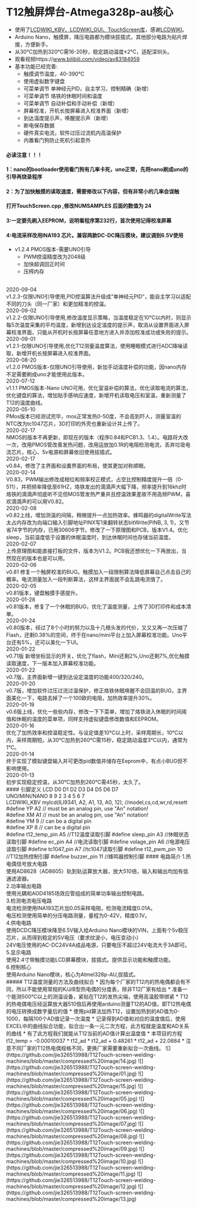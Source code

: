 # T12触屏焊台-Atmega328p-au核心
* 使用了[LCDWIKI_KBV、LCDWIKI_GUI、TouchScreen库](http://www.lcdwiki.com/zh/2.4inch_Arduino_Display)，感谢[LCDWIKI](http://www.lcdwiki.com)。
* Arduino Nano，触摸屏，降压电路都为模块拔插式，其他部分电路为贴片焊接，方便新手。
* 从30℃加热到320℃需16-20秒，稳定跳动温度±2℃，适配深圳头。
* 观看视频https://www.bilibili.com/video/av83184959
* 基本功能已经完善:
    *  触摸调节温度，40-390℃
    *  使用虚拟数字键盘
    *  可菜单调节 单神经元PID，自主学习，控制精确（新增）
    *  可菜单调节 烙铁的休眠时间和温度
    *  可菜单调节 自动补偿和手动补偿（新增）
    *  屏幕校准，开机长按屏幕进入校准界面（新增）
    *  到达温度提示声，唤醒提示声（新增）
    *  断电保存数据
    *  硬件真实电流，软件过压过流机内高温保护
    *  内置看门狗防止死机引起意外
####   必读注意！！！
####   1：nano的bootloader使用看门狗有几率卡死，uno正常，先将nano刷成uno的引导再烧录程序
####   2：为了加快触摸的读取速度，需要修改以下内容，但有非常小的几率会误触
####      打开TouchScreen.cpp ,修改NUMSAMPLES 后面的数值为 24
####   3:一定要先刷入EEPROM，说明看程序第232行，首次使用记得校准屏幕
####   4:电流采样改用INA193   芯片。兼容两款DC-DC降压模块，建议调到6.5V使用
 * v1.2.4 PMOS版本-需要UNO引导
   * PWM控温精度改为2048级
   * 加快超调回正时间
   * 压榨内存
<br>
2020-09-04<br> v1.2.3-仅限UNO引导使用,PID控温算法升级成“单神经元PID”，能自主学习以适配不同的刀头（同一厂家）和更加精准的控温。<br>
2020-09-02<br> v1.2.2-仅限UNO引导使用,修改温度显示策略，当温度稳定在10℃以内时，则显示每5次温度采集的平均温度，新增到达设定温度的提示声，取消从设置界面进入屏幕校准界面，只能从开机时长按屏幕任意地方进入并添加校准成功或失败的提示。<br>
2020-09-01<br> v1.2.1-仅限UNO引导使用,优化T12测量温度算法，使用睡眠模式进行ADC降噪读取，新增开机长按屏幕进入校准界面。<br>
2020-08-20<br> v1.2.0 PMOS版本-仅限UNO引导使用，新加手动温度补偿的功能，因nano内存不足需要刷成uno才能使用此版本。<br>
2020-07-12<br> v1.1.1 PMOS版本-Nano UNO可用，优化室温补偿的算法，优化读取电流的算法，优化键盘的算法，增加贴手感响应速度，新增开机读取电压和室温，重新测量了T12的温度曲线。<br>
2020-05-10<br> PMos版本已经测试完毕，mos正常发热0-50度，不会高到吓人，测量室温的NTC改为tc1047芯片，3D打印的外壳也重新设计并上传了。<br>
2020-02-17<br> NMOS的版本不再更新，即现在的版本（程序0.84和PCB1.3、1.4）。电路将大改一次，改用PMOS管改善发热问题，改用运放加0.1R的电阻检测电流，丢弃垃圾电流芯片。核心、5v电源和屏幕依旧使用拔插式。<br>
2020-02-17<br> v0.84，修改了主界面和设置界面的布局，使其更加对称顺眼。<br>
2020-02-14<br> V0.83，PWM输出修改成相位和频率校正模式，占空比控制精度提升一倍（0-511），并把频率降低至61HZ，烙铁发出的滴滴声大幅下降，频率提升到16khz时烙铁的滴滴声彻底听不见但MOS管发热严重并且控温效果差故不用高频PWM，喜欢滴滴声的可以用V0.82。<br>
2020-02-08<br>v0.82上线，增加测温的间隔，稍微提升一点加热效率。蜂鸣器的digitalWrite写法太占内存改为向端口输入引脚地址PINX写1来翻转状态bitWrite(PINB, 3, 1)，又节省74字节的内存，已用30606字节。修改了一下原理图和PCB，版本V1.4。优化sleep，当前温度低于设置的休眠温度时，到达休眠时间也存储当前温度。<br>
2020-02-07<br> 
上传原理图和能直接打板的文件，版本为V1.2。PCB我还想优化一下再放出，当然现在的版本也是可以用。<br>
2020-02-06<br>
v0.81 修复一个触屏校准的BUG。触摸加入一段限制算法降低屏幕自己点击自己的概率。电流测量加入一段判断算法，这样主界面就不会乱跳电流值了。<br>
2020-02-05<br>
v0.81版本，键盘触摸手感提升。<br>
2020-01-28 <br>
v0.81版本，修复了一个休眠的BUG，优化了温度测量，上传了3D打印件和成本清单。<br>
2020-01-24 <br>
v0.80版本，经过了8个小时的努力以及十几根头发的代价，又又又再一次压缩了Flash，还剩0.38%的空间，终于在nano/mini平台上加入屏幕校准功能。Uno平台还有5%，还可以美化一下UI。<br>
2020-01-22 <br>
v0.71版 新增坐标显示的开关，优化了flash，Mini还剩2%,Uno还剩7%,优化触摸读取速度，下一版本加入屏幕校准功能。<br>
2020-01-22 <br>
v0.7版，主界面新增一键到达设定温度的功能400/320/240。<br>
2020-01-20 <br>
v0.7版，增加软件过压过流过温保护，修正烙铁休眠唤醒不会回温的BUG，主界面美化一下，电路去掉了一个100欧的电阻，加热效率提升30%。<br>
2020-01-19 <br>
v0.6版上线，优化一些些内存，修改一下下菜单，增加了烙铁进入休眠的时间阈值和休眠的温度的菜单项，同样支持虚拟键盘修改数值和EEPROM。<br>
2020-01-16 <br>
优化了加热效率和控温稳定性。与设定值差10℃以上时，采样周期长，10℃以内，采样周期短。从30℃加热到260℃需15秒，稳定跳动温度3℃以内，通常为1℃。<br>
2020-01-14 <br>
终于实现了模拟键盘输入并可更改pid数值并储存在Eeprom中，有点小BUG但不影响使用。<br>
2020-01-13 <br>
初步实现稳定控温，从30℃加热到260℃需45秒，太久了。<br>
#### 引脚定义
LCD            D0  D1  D2  D3  D4  D5  D6  D7<br>
UNO/MINI/NANO  8   9   2   3   4   5   6   7<br>
LCDWIKI_KBV mylcd(ILI9341, A2, A1, 13, A0, 12);    //model,cs,cd,wr,rd,resett<br>
#define YP A2  // must be an analog pin, use "An" notation!<br>
#define XM A1  // must be an analog pin, use "An" notation!<br>
#define YM 9   // can be a digital pin<br>
#define XP 8   // can be a digital pin<br>
#define t12_temp_pin    A5                //T12温度读取引脚
#define sleep_pin       A3                //休眠状态读取引脚
#define ec_pin          A4                //电流读取引脚
#define volage_pin      A6                //电源电压读取引脚
#define tc1047_pin      A7                //tc1047读取引脚
#define t12_pwm_pin     10                //T12加热控制引脚
#define buzzer_pin      11                //蜂鸣器控制引脚
#### 电路简介
1.热电偶信号放大电路<br>
   使用AD8628（AD8605）轨到轨运算放大器，放大510倍，输入和输出均加有低通滤波器。<br>
2.功率输出电路<br>
   使用光耦和AOD4185场效应管组成的简单功率输出控制电路。<br>
3.检测电流电压电路<br>
   电流检测使用INA193芯片加0.05采样电阻，检测电流精度0.01A。<br>
   电压检测使用简单的分压电路测量，量程为0-42V，精度0.1V。<br>
4.供电电路<br>
   使用DCDC降压模块降至6.5V输入给Arduino Nano模块的VIN，上面有个5v稳压芯片，从而得到稳定的5V电压（要求纹波小，电压变动小）<br>
   24V电压使用的AC-DC24V4A成品电源，只要电压不超过24V电流大于3A即可。<br>
5.显示电路<br>
   使用2.4寸带触摸功能LCD屏幕模块，拔插式。提供显示功能和触摸功能。<br>
6.控制核心<br>
   使用Arduino Nano模块，核心为Atmel328p-AU,拔插式。<br>
 ##### T12温度测量的方法及曲线拟合  
 * 因为每个厂家的T12内的热电偶都会有不同，所以不能使用常规的K/J/B型热电偶的分度表，除非T12厂家有给出
 * 准备一个能测500℃以上的测温设备，紧贴在T12的发热尖端，使用高温胶带绑紧
 * T12的热电偶电压经运算放大器510倍后再使用arduino测量T12的AD值，即T12热电偶的电压转换成数字量后的值
 * 使用pid算法加热T12，设置加热到的AD值为0-1000，每隔100个AD值记录一次温度
 * 记录得到AD值和对应的温度值后，使用EXCEL中的曲线拟合功能，拟合出一条一元二次方程，此方程就是温度和AD关系的曲线
 * 有了此方程我们就能从T12当前的AD值计算出温度值
 * 本项目的方程 t12_temp = -0.00010037 * t12_ad * t12_ad + 0.48261 * t12_ad + 22.0884
 * 注意不同厂家的T12热电偶规格不同，更换厂家需要重新拟合一次曲线。
![](https://github.com/jie326513988/T12Touch-screen-welding-machines/blob/master/compressed%20image/14.jpg)
![](https://github.com/jie326513988/T12Touch-screen-welding-machines/blob/master/compressed%20image/01.jpg)
![](https://github.com/jie326513988/T12Touch-screen-welding-machines/blob/master/compressed%20image/15.jpg)
![](https://github.com/jie326513988/T12Touch-screen-welding-machines/blob/master/compressed%20image/05.jpg)
![](https://github.com/jie326513988/T12Touch-screen-welding-machines/blob/master/compressed%20image/06.jpg)
![](https://github.com/jie326513988/T12Touch-screen-welding-machines/blob/master/compressed%20image/07.jpg)
![](https://github.com/jie326513988/T12Touch-screen-welding-machines/blob/master/compressed%20image/08.jpg)
![](https://github.com/jie326513988/T12Touch-screen-welding-machines/blob/master/compressed%20image/09.jpg)
![](https://github.com/jie326513988/T12Touch-screen-welding-machines/blob/master/compressed%20image/10.jpg)
![](https://github.com/jie326513988/T12Touch-screen-welding-machines/blob/master/compressed%20image/11.jpg)
![](https://github.com/jie326513988/T12Touch-screen-welding-machines/blob/master/compressed%20image/12.jpg)
![](https://github.com/jie326513988/T12Touch-screen-welding-machines/blob/master/compressed%20image/13.jpg)
